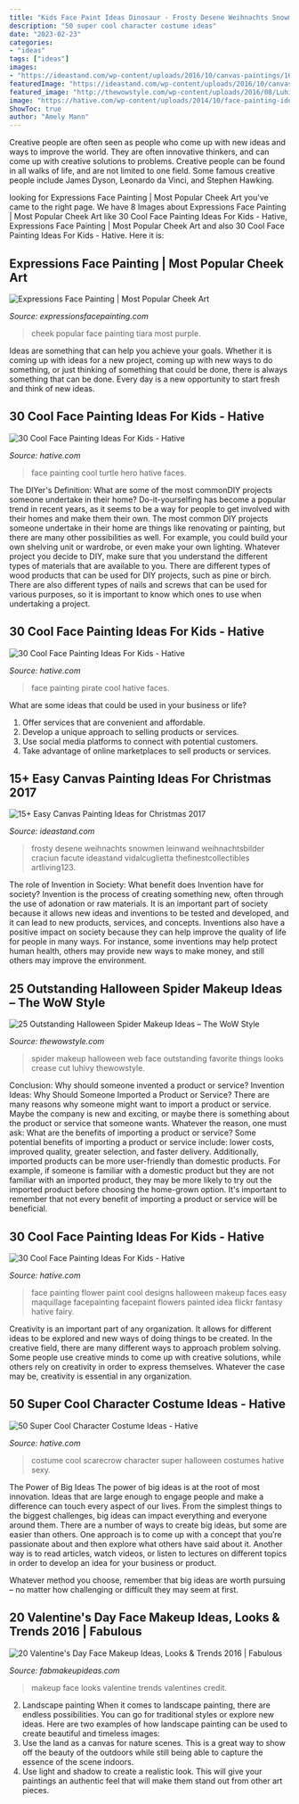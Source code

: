```yaml
---
title: "Kids Face Paint Ideas Dinosaur - Frosty Desene Weihnachts Snowmen Leinwand Weihnachtsbilder Craciun Facute Ideastand Vidalcuglietta Thefinestcollectibles Artliving123"
description: "50 super cool character costume ideas"
date: "2023-02-23"
categories:
- "ideas"
tags: ["ideas"]
images:
- "https://ideastand.com/wp-content/uploads/2016/10/canvas-paintings/16-canvas-paintings-for-christmas.jpg"
featuredImage: "https://ideastand.com/wp-content/uploads/2016/10/canvas-paintings/16-canvas-paintings-for-christmas.jpg"
featured_image: "http://thewowstyle.com/wp-content/uploads/2016/08/Luhivys-favorite-things.jpg"
image: "https://hative.com/wp-content/uploads/2014/10/face-painting-ideas-for-kids/7-turtle-hero.jpg"
ShowToc: true
author: "Amely Mann"
---
```



Creative people are often seen as people who come up with new ideas and ways to improve the world. They are often innovative thinkers, and can come up with creative solutions to problems. Creative people can be found in all walks of life, and are not limited to one field. Some famous creative people include James Dyson, Leonardo da Vinci, and Stephen Hawking.

	

		
looking for Expressions Face Painting | Most Popular Cheek Art you've came to the right page. We have 8 Images about Expressions Face Painting | Most Popular Cheek Art like 30 Cool Face Painting Ideas For Kids - Hative, Expressions Face Painting | Most Popular Cheek Art and also 30 Cool Face Painting Ideas For Kids - Hative. Here it is:
		
    
## Expressions Face Painting | Most Popular Cheek Art

<img loading=lazy src="https://www.expressionsfacepainting.com/images/3/10.jpg" onerror="this.onerror=null;this.src='https://tse1.mm.bing.net/th?id=OIP.mmiByUyMRVaJHn9Yny-h5wHaJ3&amp;pid=15.1';" alt="Expressions Face Painting | Most Popular Cheek Art">

_Source: expressionsfacepainting.com_

>cheek popular face painting tiara most purple. 

	

Ideas are something that can help you achieve your goals. Whether it is coming up with ideas for a new project, coming up with new ways to do something, or just thinking of something that could be done, there is always something that can be done. Every day is a new opportunity to start fresh and think of new ideas.

    
## 30 Cool Face Painting Ideas For Kids - Hative

<img loading=lazy src="https://hative.com/wp-content/uploads/2014/10/face-painting-ideas-for-kids/7-turtle-hero.jpg" onerror="this.onerror=null;this.src='https://tse1.mm.bing.net/th?id=OIP.175oo08BEqVM1t5tY-iw0AHaJG&amp;pid=15.1';" alt="30 Cool Face Painting Ideas For Kids - Hative">

_Source: hative.com_

>face painting cool turtle hero hative faces. 

	

The DIYer's Definition: What are some of the most commonDIY projects someone undertake in their home?
Do-it-yourselfing has become a popular trend in recent years, as it seems to be a way for people to get involved with their homes and make them their own. The most common DIY projects someone undertake in their home are things like renovating or painting, but there are many other possibilities as well. For example, you could build your own shelving unit or wardrobe, or even make your own lighting.
Whatever project you decide to DIY, make sure that you understand the different types of materials that are available to you. There are different types of wood products that can be used for DIY projects, such as pine or birch. There are also different types of nails and screws that can be used for various purposes, so it is important to know which ones to use when undertaking a project.

    
## 30 Cool Face Painting Ideas For Kids - Hative

<img loading=lazy src="https://hative.com/wp-content/uploads/2014/10/face-painting-ideas-for-kids/23-pirate.jpg" onerror="this.onerror=null;this.src='https://tse2.mm.bing.net/th?id=OIP.fQJgbIc2Or1QCG-AzmFDBwHaKX&amp;pid=15.1';" alt="30 Cool Face Painting Ideas For Kids - Hative">

_Source: hative.com_

>face painting pirate cool hative faces. 

	

What are some ideas that could be used in your business or life?
1. Offer services that are convenient and affordable.
2. Develop a unique approach to selling products or services.
3. Use social media platforms to connect with potential customers. 
4. Take advantage of online marketplaces to sell products or services.

    
## 15+ Easy Canvas Painting Ideas For Christmas 2017

<img loading=lazy src="https://ideastand.com/wp-content/uploads/2016/10/canvas-paintings/16-canvas-paintings-for-christmas.jpg" onerror="this.onerror=null;this.src='https://tse4.mm.bing.net/th?id=OIP.KH6QDM1bqG_zP9f-Sniv3wHaJ4&amp;pid=15.1';" alt="15+ Easy Canvas Painting Ideas for Christmas 2017">

_Source: ideastand.com_

>frosty desene weihnachts snowmen leinwand weihnachtsbilder craciun facute ideastand vidalcuglietta thefinestcollectibles artliving123. 

	

The role of Invention in Society: What benefit does Invention have for society?
Invention is the process of creating something new, often through the use of adonation or raw materials. It is an important part of society because it allows new ideas and inventions to be tested and developed, and it can lead to new products, services, and concepts. Inventions also have a positive impact on society because they can help improve the quality of life for people in many ways. For instance, some inventions may help protect human health, others may provide new ways to make money, and still others may improve the environment.

    
## 25 Outstanding Halloween Spider Makeup Ideas – The WoW Style

<img loading=lazy src="http://thewowstyle.com/wp-content/uploads/2016/08/Luhivys-favorite-things.jpg" onerror="this.onerror=null;this.src='https://tse3.mm.bing.net/th?id=OIP.IRIN7KrkY7wBjmRsjxug4gHaJ4&amp;pid=15.1';" alt="25 Outstanding Halloween Spider Makeup Ideas – The WoW Style">

_Source: thewowstyle.com_

>spider makeup halloween web face outstanding favorite things looks crease cut luhivy thewowstyle. 

	

Conclusion: Why should someone invented a product or service?
Invention Ideas: Why Should Someone Imported a Product or Service?
There are many reasons why someone might want to import a product or service. Maybe the company is new and exciting, or maybe there is something about the product or service that someone wants. Whatever the reason, one must ask: What are the benefits of importing a product or service? 
Some potential benefits of importing a product or service include: lower costs, improved quality, greater selection, and faster delivery. Additionally, imported products can be more user-friendly than domestic products. For example, if someone is familiar with a domestic product but they are not familiar with an imported product, they may be more likely to try out the imported product before choosing the home-grown option. 
It's important to remember that not every benefit of importing a product or service will be beneficial.

    
## 30 Cool Face Painting Ideas For Kids - Hative

<img loading=lazy src="https://hative.com/wp-content/uploads/2014/10/face-painting-ideas-for-kids/18-flower-face-paint.jpg" onerror="this.onerror=null;this.src='https://tse1.mm.bing.net/th?id=OIP.v0jQvyyf1LfdEOl09Y2mrQHaKI&amp;pid=15.1';" alt="30 Cool Face Painting Ideas For Kids - Hative">

_Source: hative.com_

>face painting flower paint cool designs halloween makeup faces easy maquillage facepainting facepaint flowers painted idea flickr fantasy hative fairy. 

	

Creativity is an important part of any organization. It allows for different ideas to be explored and new ways of doing things to be created. In the creative field, there are many different ways to approach problem solving. Some people use creative minds to come up with creative solutions, while others rely on creativity in order to express themselves. Whatever the case may be, creativity is essential in any organization.

    
## 50 Super Cool Character Costume Ideas - Hative

<img loading=lazy src="https://hative.com/wp-content/uploads/2014/10/super-cool-costume-ideas/11-scarecrow-costume.jpg" onerror="this.onerror=null;this.src='https://tse1.mm.bing.net/th?id=OIP.kBGO-qK-kMEda0B8BUMnCwHaLH&amp;pid=15.1';" alt="50 Super Cool Character Costume Ideas - Hative">

_Source: hative.com_

>costume cool scarecrow character super halloween costumes hative sexy. 

	

The Power of Big Ideas
The power of big ideas is at the root of most innovation. Ideas that are large enough to engage people and make a difference can touch every aspect of our lives. From the simplest things to the biggest challenges, big ideas can impact everything and everyone around them.
There are a number of ways to create big ideas, but some are easier than others. One approach is to come up with a concept that you’re passionate about and then explore what others have said about it. Another way is to read articles, watch videos, or listen to lectures on different topics in order to develop an idea for your business or product.

Whatever method you choose, remember that big ideas are worth pursuing – no matter how challenging or difficult they may seem at first.

    
## 20 Valentine&#039;s Day Face Makeup Ideas, Looks &amp; Trends 2016 | Fabulous

<img loading=lazy src="http://fabmakeupideas.com/wp-content/uploads/2016/01/20-Valentines-Day-Face-Makeup-Ideas-Looks-Trends-2016-18.jpg" onerror="this.onerror=null;this.src='https://tse2.mm.bing.net/th?id=OIP.JJHg2Lbt372kbhJQJeu1SAHaKG&amp;pid=15.1';" alt="20 Valentine&#039;s Day Face Makeup Ideas, Looks &amp; Trends 2016 | Fabulous">

_Source: fabmakeupideas.com_

>makeup face looks valentine trends valentines credit. 

	

2. Landscape painting
When it comes to landscape painting, there are endless possibilities. You can go for traditional styles or explore new ideas. Here are two examples of how landscape painting can be used to create beautiful and timeless images: 
2. Use the land as a canvas for nature scenes. This is a great way to show off the beauty of the outdoors while still being able to capture the essence of the scene indoors.
3. Use light and shadow to create a realistic look. This will give your paintings an authentic feel that will make them stand out from other art pieces.

